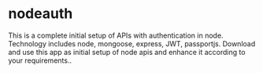 # nodeauth
This is a complete initial setup of APIs with authentication in node. Technology includes node, mongoose, express, JWT, passportjs. Download and use this app as initial setup of node apis and enhance it according to your requirements.. 
